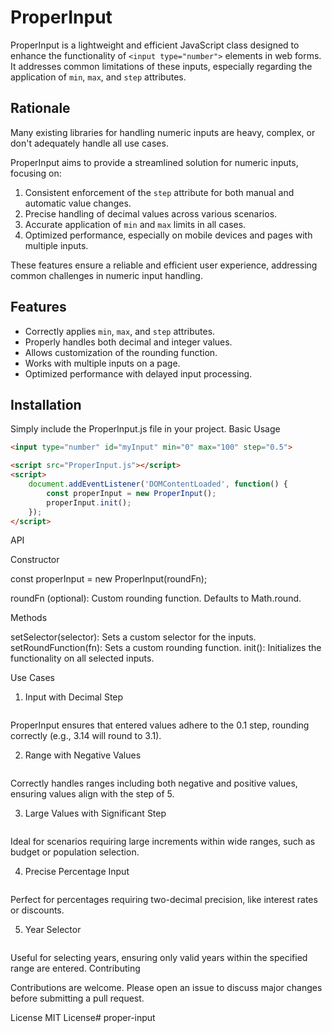 # ProperInput

ProperInput is a lightweight and efficient JavaScript class designed to enhance the functionality of `<input type="number">` elements in web forms. It addresses common limitations of these inputs, especially regarding the application of `min`, `max`, and `step` attributes.

## Rationale

Many existing libraries for handling numeric inputs are heavy, complex, or don't adequately handle all use cases. 

ProperInput aims to provide a streamlined solution for numeric inputs, focusing on:

1. Consistent enforcement of the `step` attribute for both manual and automatic value changes.
2. Precise handling of decimal values across various scenarios.
3. Accurate application of `min` and `max` limits in all cases.
4. Optimized performance, especially on mobile devices and pages with multiple inputs.

These features ensure a reliable and efficient user experience, addressing common challenges in numeric input handling.

## Features

- Correctly applies `min`, `max`, and `step` attributes.
- Properly handles both decimal and integer values.
- Allows customization of the rounding function.
- Works with multiple inputs on a page.
- Optimized performance with delayed input processing.

## Installation

Simply include the ProperInput.js file in your project.
Basic Usage

```html
<input type="number" id="myInput" min="0" max="100" step="0.5">

<script src="ProperInput.js"></script>
<script>
    document.addEventListener('DOMContentLoaded', function() {
        const properInput = new ProperInput();
        properInput.init();
    });
</script>
```

API

Constructor

const properInput = new ProperInput(roundFn);

roundFn (optional): Custom rounding function. Defaults to Math.round.

Methods

setSelector(selector): Sets a custom selector for the inputs.
setRoundFunction(fn): Sets a custom rounding function.
init(): Initializes the functionality on all selected inputs.

Use Cases

1. Input with Decimal Step

```html<input type="number" min="0" max="10" step="0.1">
```
ProperInput ensures that entered values adhere to the 0.1 step, rounding correctly (e.g., 3.14 will round to 3.1).


2. Range with Negative Values
```html<input type="number" min="-50" max="50" step="5">
```
Correctly handles ranges including both negative and positive values, ensuring values align with the step of 5.

3. Large Values with Significant Step
```html<input type="number" min="1000000" max="9999999" step="111111">
```

Ideal for scenarios requiring large increments within wide ranges, such as budget or population selection.

4. Precise Percentage Input
```html<input type="number" min="0" max="100" step="0.01">
```

Perfect for percentages requiring two-decimal precision, like interest rates or discounts.

5. Year Selector
```html<input type="number" min="1900" max="2100" step="1">
```

Useful for selecting years, ensuring only valid years within the specified range are entered.
Contributing

Contributions are welcome. Please open an issue to discuss major changes before submitting a pull request.

License
MIT License#   p r o p e r - i n p u t  
 